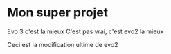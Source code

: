 # Mon super projet

Evo 3 c'est la mieux
C'est pas vrai, c'est evo2 la mieux

Ceci est la modification ultime de evo2
